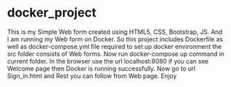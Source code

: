 # docker_project
This is my Simple Web form created using HTML5, CSS, Bootstrap, JS. And I am running my Web form on Docker. So this project includes Dockerfile as well as docker-compose.yml file required to set up docker environment the src folder consists of Web forms.
Now run docker-compose up command in current folder.
In the browser use the url localhost:8080 if you can see Welcome page then Docker is running successfully.
Now go to url Sign_in.html and Rest you can follow from Web page. 
Enjoy
